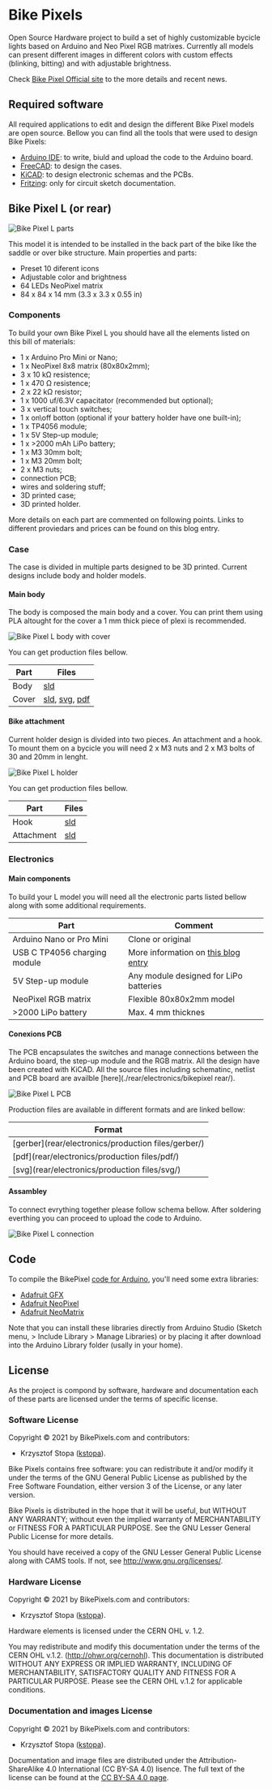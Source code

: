 # Bike Pixels

Open Source Hardware project to build a set of highly customizable bycicle lights based on Arduino and Neo Pixel RGB matrixes. Currently all models can present different images in different colors with custom effects (blinking, bitting) and with adjustable brightness.

Check [Bike Pixel Official site](https://bikepixels.com) to the more details and recent news.

## Required software
All required applications to edit and design the different Bike Pixel models are open source. Bellow you can find all the tools that were used to design Bike Pixels:

* [Arduino IDE](https://www.arduino.cc/en/Main/Software): to write, biuld and upload the code to the Arduino board.
* [FreeCAD](https://www.freecadweb.org/wiki/Download): to design the cases.
* [KiCAD](http://kicad.org/download/): to design electronic schemas and the PCBs.
* [Fritzing](https://fritzing.org): only for circuit sketch documentation.


## Bike Pixel L (or rear)

![Bike Pixel L parts](docs/images/bike-pixel-L-pack.png "Bike Pixel L Parts")

This model it is intended to be installed in the back part of the bike like the saddle or over bike structure. Main properties and parts:

* Preset 10 diferent icons
* Adjustable color and brightness
* 64 LEDs NeoPixel matrix
* 84 x 84 x 14 mm (3.3 x 3.3 x 0.55 in)


### Components

To build your own Bike Pixel L you should have all the elements listed on this bill of materials:

* 1 x Arduino Pro Mini or Nano;
* 1 x NeoPixel 8x8 matrix (80x80x2mm);
* 3 x 10 kΩ resistence;
* 1 x 470 Ω resistence;
* 2 x 22 kΩ resistor;
* 1 x 1000 uf/6.3V capacitator (recommended but optional);
* 3 x vertical touch switches;
* 1 x on\off botton (optional if your battery holder have one built-in);
* 1 x TP4056 module;
* 1 x 5V Step-up module;
* 1 x >2000 mAh LiPo battery;
* 1 x M3 30mm bolt;
* 1 x M3 20mm bolt; 
* 2 x M3 nuts;
* connection PCB;
* wires and soldering stuff;
* 3D printed case;
* 3D printed holder.

More details on each part are commented on following points. Links to different proviedars and prices can be found on this blog entry.

### Case

The case is divided in multiple parts designed to be 3D printed. Current designs include body and holder models.

#### Main body

The body is composed the main body and a cover. You can print them using PLA altought for the cover a 1 mm thick piece of plexi is recommended.

![Bike Pixel L body with cover](docs/images/bike-pixel-L-body.png "Bike Pixel L body")

You can get production files bellow.

| Part |                       Files                        |  
|------|----------------------------------------------------|
| Body | [sld](rear/case/body/case_bikepixels_rear.stl)     |
| Cover| [sld](rear/case/cover/case_bikepixels_rear_cover.stl), [svg](rear/case/cover/case_bikepixels_rear_cover.svg), [pdf](rear/case/cover/case_bikepixels_rear_cover.pdf) |


#### Bike attachment 

Current holder design is divided into two pieces. An attachment and a hook. To mount them on a bycicle you will need 2 x M3 nuts and 2 x M3 bolts of 30 and 20mm in lenght.

![Bike Pixel L holder](./docs/images/bike-pixel-L-holder.png "Bike Pixel L holder")

You can get production files bellow.

|  Part      |                           Files                             |
|------------|-------------------------------------------------------------|
| Hook       | [sld](rear/case/holder/holder_base_28mm-holder_hook.stl)    |
| Attachment | [sld](rear/case/holder/holder_base_28mm-holder_attach.stl)  |

### Electronics

#### Main components

To build your L model you will need all the electronic parts listed bellow along with some additional requirements.

|            Part              |              Comment                   |
|------------------------------|----------------------------------------|
| Arduino Nano or Pro Mini     | Clone or original                      |
| USB C TP4056 charging module | More information on [this blog entry](https://bikepixels.com/2019/11/10/how-to-add-a-lipo-battery-in-our-arduino-projects/)   |
| 5V Step-up module            | Any module designed for LiPo batteries |
| NeoPixel RGB matrix          | Flexible 80x80x2mm model               |
| >2000 LiPo battery           | Max. 4 mm thicknes                     |

#### Conexions PCB

The PCB encapsulates the switches and manage connections between the Arduino board, the step-up module and the RGB matrix. All the design have been created with KiCAD. All the source files including schematinc, netlist and PCB board are availble [here](./rear/electronics/bikepixel rear/).

![Bike Pixel L PCB](docs/images/bike-pixel-L-pcb.png "Bike Pixel L PCB")

Production files are available in different formats and are linked bellow:

|                         Format                            |
|-----------------------------------------------------------|
| [gerber](rear/electronics/production files/gerber/)       |
| [pdf](rear/electronics/production files/pdf/)             |
| [svg](rear/electronics/production files/svg/)             |
 

#### Assambley

To connect evrything together please follow schema bellow. After soldering everthing you can proceed to upload the code to Arduino.

![Bike Pixel L connection](docs/protoboard/bikepixel-L-connection-breadboard_bb.png "BikePixel PCB conection")

## Code 

To compile the BikePixel [code for Arduino](./rear/src/bikepixel_sketch.ino), you'll need some extra libraries:

* [Adafruit GFX](https://github.com/adafruit/Adafruit-GFX-Library)
* [Adafruit NeoPixel](https://github.com/adafruit/Adafruit_NeoPixel)
* [Adafruit NeoMatrix](https://github.com/adafruit/Adafruit_NeoMatrix)

Note that you can install these libraries directly from Arduino Studio (Sketch menu, > Include Library > Manage Libraries) or by placing it after download into the Arduino Library folder (usally in your home).

## License

As the project is compond by software, hardware and documentation each of these parts are licensed under the terms of specific license.

### Software License

Copyright © 2021 by BikePixels.com and contributors:

* Krzysztof Stopa ([kstopa](https://github.com/kstopa/)).

Bike Pixels contains free software: you can redistribute it and/or modify it under the terms of the GNU General Public License as published by the Free Software Foundation, either version 3 of the License, or any later version.

Bike Pixels is distributed in the hope that it will be useful, but WITHOUT ANY WARRANTY; without even the implied warranty of MERCHANTABILITY or FITNESS FOR A PARTICULAR PURPOSE. See the GNU Lesser General Public License for more details.

You should have received a copy of the GNU Lesser General Public License along with CAMS tools. If not, see http://www.gnu.org/licenses/.

### Hardware License

Copyright © 2021 by BikePixels.com and contributors:

* Krzysztof Stopa ([kstopa](https://github.com/kstopa/)).

Hardware elements is licensed under the CERN OHL v. 1.2.

You may redistribute and modify this documentation under the terms of the CERN OHL v.1.2. (http://ohwr.org/cernohl). This documentation is distributed WITHOUT ANY EXPRESS OR IMPLIED WARRANTY, INCLUDING OF MERCHANTABILITY, SATISFACTORY QUALITY AND FITNESS FOR A PARTICULAR PURPOSE. Please see the CERN OHL v.1.2 for applicable conditions.

### Documentation and images License

Copyright © 2021 by BikePixels.com and contributors:

* Krzysztof Stopa ([kstopa](https://github.com/kstopa/)).

Documentation and image files are distributed under the Attribution-ShareAlike 4.0 International (CC BY-SA 4.0) lisence. The full text of the license can be found at the [CC BY-SA 4.0 page](https://creativecommons.org/licenses/by-sa/4.0/legalcode).